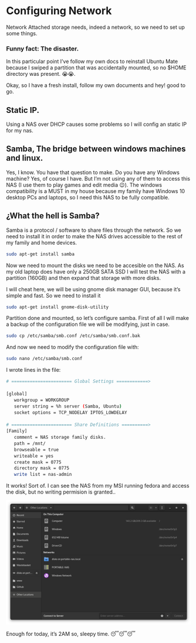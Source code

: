 # Configuring Network

Network Attached storage needs, indeed a network, so we need to set up some things.

### Funny fact: The disaster.

In this particular point I’ve follow my own docs to reinstall Ubuntu Mate because I swiped a partition that was accidentally mounted, so no $HOME directory was present. 😭😭.

Okay, so I have a fresh install, follow my own documents and hey! good to go.

## Static IP.

Using a NAS over DHCP causes some problems so I will config an static IP for my nas.

## Samba, The bridge between windows machines and linux.

Yes, I know. You have that question to make. Do you have any Windows machine? Yes, of course I have. But I’m not using any of them to access this NAS (I use them to play games and edit media 😉). The windows compatibility is a MUST in my house because my family have Windows 10 desktop PCs and laptops, so I need this NAS to be fully compatible.

## ¿What the hell is Samba?

Samba is a protocol / software to share files through the network. So we need to install it in order to make the NAS drives accessible to the rest of my family and home devices.

```bash
sudo apt-get install samba
```

Now we need to mount the disks we need to be accesible on the NAS. As my old laptop does have only a 250GB SATA SSD I will test the NAS with a partition (160GB) and then expand that storage with more disks. 

I will cheat here, we will be using gnome disk manager GUI, because it’s simple and fast. So we need to install it

```bash
sudo apt-get install gnome-disk-utility
```

Partition done and mounted, so let’s configure samba. First of all I will make a backup of the configuration file we will be modifying, just in case.

```bash
sudo cp /etc/samba/smb.conf /etc/samba/smb.conf.bak
```

And now we need to modify the configuration file with:

```bash
sudo nano /etc/samba/smb.conf
```

I wrote lines in the file:

```bash
# ======================= Global Settings ============>

[global]
   workgroup = WORKGROUP
   server string = %h server (Samba, Ubuntu)
   socket options = TCP_NODELAY IPTOS_LOWDELAY

# ======================= Share Definitions ==========>
[Family]
   comment = NAS storage family disks.
   path = /mnt/
   browseable = true
   writeable = yes
   create mask = 0775
   directory mask = 0775
   write list = nas-admin
```

It works! Sort of. I can see the NAS from my MSI running fedora and access the disk, but no writing permision is granted..

![Untitled](Configuring%20Network%20e3a98372edc54d64aa1e3420ebf35758/Untitled.png)

Enough for today, it’s 2AM so, sleepy time. 😴😴😴